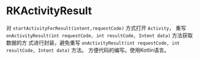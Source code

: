 # RKActivityResult
对 `startActivityForResult(intent,requestCode)` 方式打开 `Activity`，
重写 `onActivityResult(int requestCode, int resultCode, Intent data)` 方法获取数据的方
式进行封装，避免重写 `onActivityResult(int requestCode, int resultCode, Intent data)` 方法。
方便代码的编写。使用Kotlin语言。
